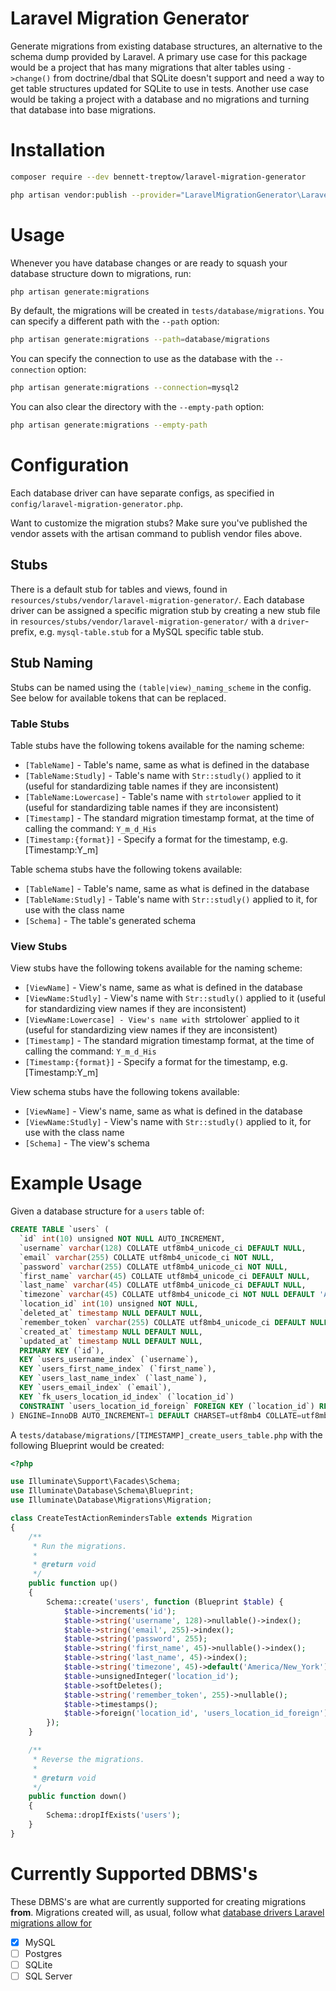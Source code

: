 # Laravel Migration Generator
Generate migrations from existing database structures, an alternative to the schema dump provided by Laravel. A primary use case for this package would be a project that has many migrations that alter tables using `->change()` from doctrine/dbal that SQLite doesn't support and need a way to get table structures updated for SQLite to use in tests.
Another use case would be taking a project with a database and no migrations and turning that database into base migrations.

# Installation
```bash
composer require --dev bennett-treptow/laravel-migration-generator
```

```bash
php artisan vendor:publish --provider="LaravelMigrationGenerator\LaravelMigrationGeneratorProvider"
```
# Usage

Whenever you have database changes or are ready to squash your database structure down to migrations, run:
```bash
php artisan generate:migrations
```

By default, the migrations will be created in `tests/database/migrations`. You can specify a different path with the `--path` option: 
```bash
php artisan generate:migrations --path=database/migrations
```

You can specify the connection to use as the database with the `--connection` option:
```bash
php artisan generate:migrations --connection=mysql2
```

You can also clear the directory with the `--empty-path` option:
```bash
php artisan generate:migrations --empty-path
```

# Configuration

Each database driver can have separate configs, as specified in `config/laravel-migration-generator.php`.

Want to customize the migration stubs? Make sure you've published the vendor assets with the artisan command to publish vendor files above.

## Stubs
There is a default stub for tables and views, found in `resources/stubs/vendor/laravel-migration-generator/`.
Each database driver can be assigned a specific migration stub by creating a new stub file in `resources/stubs/vendor/laravel-migration-generator/` with a `driver`-prefix, e.g. `mysql-table.stub` for a MySQL specific table stub.

## Stub Naming
Stubs can be named using the `(table|view)_naming_scheme` in the config. See below for available tokens that can be replaced.

### Table Stubs
Table stubs have the following tokens available for the naming scheme:

- `[TableName]` - Table's name, same as what is defined in the database
- `[TableName:Studly]` - Table's name with `Str::studly()` applied to it (useful for standardizing table names if they are inconsistent)
- `[TableName:Lowercase]` - Table's name with `strtolower` applied to it (useful for standardizing table names if they are inconsistent)
- `[Timestamp]` - The standard migration timestamp format, at the time of calling the command: `Y_m_d_His` 
- `[Timestamp:{format}]` - Specify a format for the timestamp, e.g. \[Timestamp:Y_m\]

Table schema stubs have the following tokens available:
- `[TableName]` - Table's name, same as what is defined in the database
- `[TableName:Studly]` - Table's name with `Str::studly()` applied to it, for use with the class name
- `[Schema]` - The table's generated schema

### View Stubs
View stubs have the following tokens available for the naming scheme:

- `[ViewName]` - View's name, same as what is defined in the database
- `[ViewName:Studly]` - View's name with `Str::studly()` applied to it (useful for standardizing view names if they are inconsistent)
- `[ViewName:Lowercase] - View's name with `strtolower` applied to it (useful for standardizing view names if they are inconsistent)
- `[Timestamp]` - The standard migration timestamp format, at the time of calling the command: `Y_m_d_His` 
- `[Timestamp:{format}]` - Specify a format for the timestamp, e.g. \[Timestamp:Y_m\]

View schema stubs have the following tokens available:
- `[ViewName]` - View's name, same as what is defined in the database
- `[ViewName:Studly]` - View's name with `Str::studly()` applied to it, for use with the class name
- `[Schema]` - The view's schema


# Example Usage

Given a database structure for a `users` table of:
```sql
CREATE TABLE `users` (
  `id` int(10) unsigned NOT NULL AUTO_INCREMENT,
  `username` varchar(128) COLLATE utf8mb4_unicode_ci DEFAULT NULL,
  `email` varchar(255) COLLATE utf8mb4_unicode_ci NOT NULL,
  `password` varchar(255) COLLATE utf8mb4_unicode_ci NOT NULL,
  `first_name` varchar(45) COLLATE utf8mb4_unicode_ci DEFAULT NULL,
  `last_name` varchar(45) COLLATE utf8mb4_unicode_ci DEFAULT NULL,
  `timezone` varchar(45) COLLATE utf8mb4_unicode_ci NOT NULL DEFAULT 'America/New_York',
  `location_id` int(10) unsigned NOT NULL,
  `deleted_at` timestamp NULL DEFAULT NULL,
  `remember_token` varchar(255) COLLATE utf8mb4_unicode_ci DEFAULT NULL,
  `created_at` timestamp NULL DEFAULT NULL,
  `updated_at` timestamp NULL DEFAULT NULL,
  PRIMARY KEY (`id`),
  KEY `users_username_index` (`username`),
  KEY `users_first_name_index` (`first_name`),
  KEY `users_last_name_index` (`last_name`),
  KEY `users_email_index` (`email`),
  KEY `fk_users_location_id_index` (`location_id`)
  CONSTRAINT `users_location_id_foreign` FOREIGN KEY (`location_id`) REFERENCES `locations` (`id`) ON UPDATE CASCADE ON DELETE CASCADE
) ENGINE=InnoDB AUTO_INCREMENT=1 DEFAULT CHARSET=utf8mb4 COLLATE=utf8mb4_unicode_ci
```

A `tests/database/migrations/[TIMESTAMP]_create_users_table.php` with the following Blueprint would be created:
```php
<?php

use Illuminate\Support\Facades\Schema;
use Illuminate\Database\Schema\Blueprint;
use Illuminate\Database\Migrations\Migration;

class CreateTestActionRemindersTable extends Migration
{
    /**
     * Run the migrations.
     *
     * @return void
     */
    public function up()
    {
        Schema::create('users', function (Blueprint $table) {
            $table->increments('id');
            $table->string('username', 128)->nullable()->index();
            $table->string('email', 255)->index();
            $table->string('password', 255);
            $table->string('first_name', 45)->nullable()->index();
            $table->string('last_name', 45)->index();
            $table->string('timezone', 45)->default('America/New_York');
            $table->unsignedInteger('location_id');
            $table->softDeletes();
            $table->string('remember_token', 255)->nullable();
            $table->timestamps();
            $table->foreign('location_id', 'users_location_id_foreign')->references('id')->on('locations')->onUpdate('cascade')->onDelete('cascade');
        });
    }

    /**
     * Reverse the migrations.
     *
     * @return void
     */
    public function down()
    {
        Schema::dropIfExists('users');
    }
}
```


# Currently Supported DBMS's
These DBMS's are what are currently supported for creating migrations **from**. Migrations created will, as usual, follow what [database drivers Laravel migrations allow for](https://laravel.com/docs/8.x/database#introduction)

- [x] MySQL
- [ ] Postgres
- [ ] SQLite
- [ ] SQL Server
